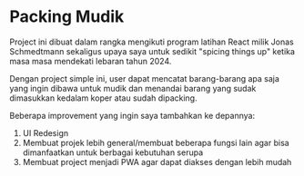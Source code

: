 # Packing Mudik

Project ini dibuat dalam rangka mengikuti program latihan React milik Jonas Schmedtmann sekaligus upaya saya untuk sedikit "spicing things up" ketika masa masa mendekati lebaran tahun 2024.

Dengan project simple ini, user dapat mencatat barang-barang apa saja yang ingin dibawa untuk mudik dan menandai barang yang sudak dimasukkan kedalam koper atau sudah dipacking.

Beberapa improvement yang ingin saya tambahkan ke depannya:
1. UI Redesign
2. Membuat projek lebih general/membuat beberapa fungsi lain agar bisa dimanfaatkan untuk berbagai kebutuhan serupa
3. Membuat project menjadi PWA agar dapat diakses dengan lebih mudah
